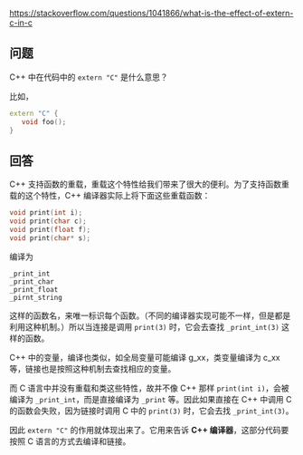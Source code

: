 <https://stackoverflow.com/questions/1041866/what-is-the-effect-of-extern-c-in-c>

## 问题

C++ 中在代码中的 `extern "C"` 是什么意思？

比如，

```c++
extern "C" {
   void foo();
}
```

## 回答

C++ 支持函数的重载，重载这个特性给我们带来了很大的便利。为了支持函数重载的这个特性，C++ 编译器实际上将下面这些重载函数：

```c++
void print(int i);
void print(char c);
void print(float f);
void print(char* s);
```

编译为

```
_print_int
_print_char
_print_float
_pirnt_string
```

这样的函数名，来唯一标识每个函数。（不同的编译器实现可能不一样，但是都是利用这种机制。）所以当连接是调用 `print(3)` 时，它会去查找 `_print_int(3)` 这样的函数。

C++ 中的变量，编译也类似，如全局变量可能编译 g_xx，类变量编译为 c_xx 等，链接也是按照这种机制去查找相应的变量。

而 C 语言中并没有重载和类这些特性，故并不像 C++ 那样 `print(int i)`，会被编译为 `_print_int`，而是直接编译为 `_print` 等。因此如果直接在 C++ 中调用 C 的函数会失败，因为链接时调用 C 中的 `print(3)` 时，它会去找 `_print_int(3)`。

因此 `extern "C"` 的作用就体现出来了。它用来告诉 **C++ 编译器**，这部分代码要按照 C 语言的方式去编译和链接。

